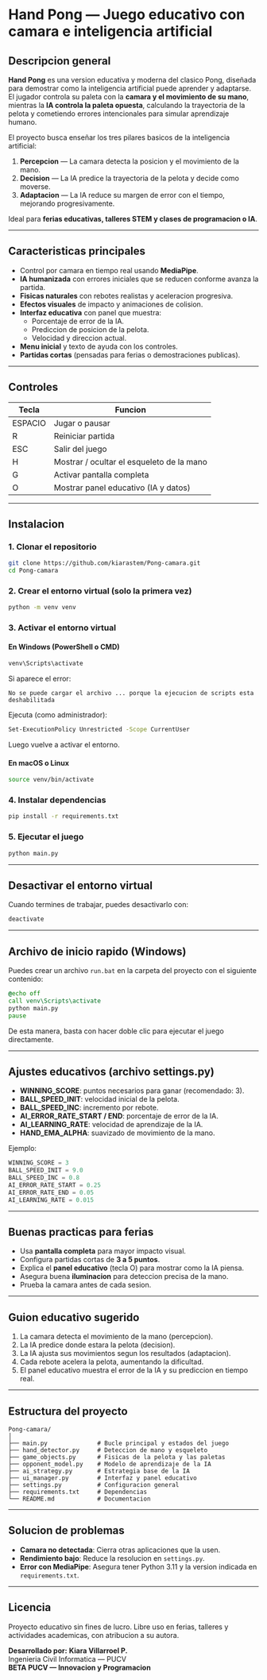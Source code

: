 # Hand Pong — Juego educativo con camara e inteligencia artificial

## Descripcion general

**Hand Pong** es una version educativa y moderna del clasico Pong, diseñada para demostrar como la inteligencia artificial puede aprender y adaptarse. El jugador controla su paleta con la **camara y el movimiento de su mano**, mientras la **IA controla la paleta opuesta**, calculando la trayectoria de la pelota y cometiendo errores intencionales para simular aprendizaje humano.

El proyecto busca enseñar los tres pilares basicos de la inteligencia artificial:
1. **Percepcion** — La camara detecta la posicion y el movimiento de la mano.
2. **Decision** — La IA predice la trayectoria de la pelota y decide como moverse.
3. **Adaptacion** — La IA reduce su margen de error con el tiempo, mejorando progresivamente.

Ideal para **ferias educativas, talleres STEM y clases de programacion o IA**.

---

## Caracteristicas principales

- Control por camara en tiempo real usando **MediaPipe**.
- **IA humanizada** con errores iniciales que se reducen conforme avanza la partida.
- **Fisicas naturales** con rebotes realistas y aceleracion progresiva.
- **Efectos visuales** de impacto y animaciones de colision.
- **Interfaz educativa** con panel que muestra:
  - Porcentaje de error de la IA.
  - Prediccion de posicion de la pelota.
  - Velocidad y direccion actual.
- **Menu inicial** y texto de ayuda con los controles.
- **Partidas cortas** (pensadas para ferias o demostraciones publicas).

---

## Controles

| Tecla | Funcion |
|--------|----------|
| ESPACIO | Jugar o pausar |
| R | Reiniciar partida |
| ESC | Salir del juego |
| H | Mostrar / ocultar el esqueleto de la mano |
| G | Activar pantalla completa |
| O | Mostrar panel educativo (IA y datos) |

---

## Instalacion

### 1. Clonar el repositorio
```bash
git clone https://github.com/kiarastem/Pong-camara.git
cd Pong-camara
```

### 2. Crear el entorno virtual (solo la primera vez)
```bash
python -m venv venv
```

### 3. Activar el entorno virtual

#### En Windows (PowerShell o CMD)
```bash
venv\Scripts\activate
```

Si aparece el error:
```
No se puede cargar el archivo ... porque la ejecucion de scripts esta deshabilitada
```
Ejecuta (como administrador):
```bash
Set-ExecutionPolicy Unrestricted -Scope CurrentUser
```
Luego vuelve a activar el entorno.

#### En macOS o Linux
```bash
source venv/bin/activate
```

### 4. Instalar dependencias
```bash
pip install -r requirements.txt
```

### 5. Ejecutar el juego
```bash
python main.py
```

---

## Desactivar el entorno virtual

Cuando termines de trabajar, puedes desactivarlo con:
```bash
deactivate
```

---

## Archivo de inicio rapido (Windows)

Puedes crear un archivo `run.bat` en la carpeta del proyecto con el siguiente contenido:
```bat
@echo off
call venv\Scripts\activate
python main.py
pause
```
De esta manera, basta con hacer doble clic para ejecutar el juego directamente.

---

## Ajustes educativos (archivo settings.py)

- **WINNING_SCORE**: puntos necesarios para ganar (recomendado: 3).
- **BALL_SPEED_INIT**: velocidad inicial de la pelota.
- **BALL_SPEED_INC**: incremento por rebote.
- **AI_ERROR_RATE_START / END**: porcentaje de error de la IA.
- **AI_LEARNING_RATE**: velocidad de aprendizaje de la IA.
- **HAND_EMA_ALPHA**: suavizado de movimiento de la mano.

Ejemplo:
```python
WINNING_SCORE = 3
BALL_SPEED_INIT = 9.0
BALL_SPEED_INC = 0.8
AI_ERROR_RATE_START = 0.25
AI_ERROR_RATE_END = 0.05
AI_LEARNING_RATE = 0.015
```

---

## Buenas practicas para ferias

- Usa **pantalla completa** para mayor impacto visual.
- Configura partidas cortas de **3 a 5 puntos**.
- Explica el **panel educativo** (tecla O) para mostrar como la IA piensa.
- Asegura buena **iluminacion** para deteccion precisa de la mano.
- Prueba la camara antes de cada sesion.

---

## Guion educativo sugerido

1. La camara detecta el movimiento de la mano (percepcion).
2. La IA predice donde estara la pelota (decision).
3. La IA ajusta sus movimientos segun los resultados (adaptacion).
4. Cada rebote acelera la pelota, aumentando la dificultad.
5. El panel educativo muestra el error de la IA y su prediccion en tiempo real.

---

## Estructura del proyecto
```
Pong-camara/
│
├── main.py              # Bucle principal y estados del juego
├── hand_detector.py     # Deteccion de mano y esqueleto
├── game_objects.py      # Fisicas de la pelota y las paletas
├── opponent_model.py    # Modelo de aprendizaje de la IA
├── ai_strategy.py       # Estrategia base de la IA
├── ui_manager.py        # Interfaz y panel educativo
├── settings.py          # Configuracion general
├── requirements.txt     # Dependencias
└── README.md            # Documentacion
```

---

## Solucion de problemas

- **Camara no detectada**: Cierra otras aplicaciones que la usen.
- **Rendimiento bajo**: Reduce la resolucion en `settings.py`.
- **Error con MediaPipe**: Asegura tener Python 3.11 y la version indicada en `requirements.txt`.

---

## Licencia

Proyecto educativo sin fines de lucro. Libre uso en ferias, talleres y actividades academicas, con atribucion a su autora.

**Desarrollado por:**
**Kiara Villarroel P.**  
Ingenieria Civil Informatica — PUCV  
**BETA PUCV — Innovacion y Programacion**